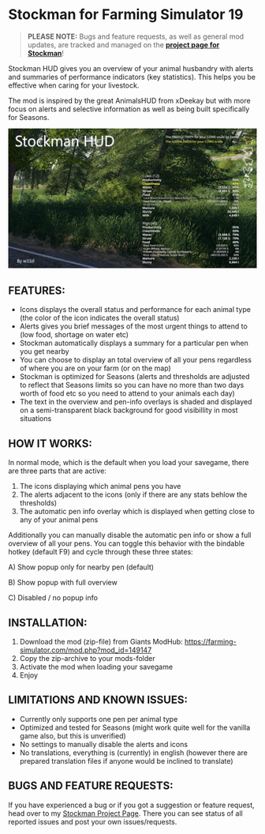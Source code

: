 # Stockman for Farming Simulator 19

>
> **PLEASE NOTE:** Bugs and feature requests, as well as general mod updates, are tracked and managed on the **[project page for Stockman](https://mikaelleven.myjetbrains.com/youtrack/projects/164c8cbe-c2da-47bb-834b-9ee770fadc11)**!
>

Stockman HUD gives you an overview of your animal husbandry with alerts and summaries of performance indicators (key statistics). This helps you be effective when caring for your livestock.

The mod is inspired by the great AnimalsHUD from xDeekay but with more focus on alerts and selective information as well as being built specifically for Seasons.

![](./images/stockman_cover_alerts_info.jpg)


## FEATURES: 

* Icons displays the overall status and performance for each animal type (the color of the icon indicates the overall status)
* Alerts gives you brief messages of the most urgent things to attend to (low food, shortage on water etc)
* Stockman automatically displays a summary for a particular pen when you get nearby
* You can choose to display an total overview of all your pens regardless of where you are on your farm (or on the map)
* Stockman is optimized for Seasons (alerts and thresholds are adjusted to reflect that Seasons limits so you can have no more than two days worth of food etc so you need to attend to your animals each day)
* The text in the overview and pen-info overlays is shaded and displayed on a semi-transparent black background for good visibillity in most situations


## HOW IT WORKS: 
In normal mode, which is the default when you load your savegame, there are three parts that are active:
1) The icons displaying which animal pens you have
2) The alerts adjacent to the icons (only if there are any stats behlow the thresholds)
3) The automatic pen info overlay which is displayed when getting close to any of your animal pens

Additionally you can manually disable the automatic pen info or show a full overview of all your pens. You can toggle this behavior with the bindable hotkey (default F9) and cycle through these three states:

A) Show popup only for nearby pen (default) 

B) Show popup with full overview

C) Disabled / no popup info


## INSTALLATION: 
1. Download the mod (zip-file) from Giants ModHub: https://farming-simulator.com/mod.php?mod_id=149147
2. Copy the zip-archive to your mods-folder
3. Activate the mod when loading your savegame
4. Enjoy


## LIMITATIONS AND KNOWN ISSUES: 
* Currently only supports one pen per animal type
* Optimized and tested for Seasons (might work quite well for the vanilla game also, but this is unverified)
* No settings to manually disable the alerts and icons
* No translations, everything is (currently) in english (however there are prepared translation files if anyone would be inclined to translate) 

## BUGS AND FEATURE REQUESTS:
If you have experienced a bug or if you got a suggestion or feature request, head over to my [Stockman Project Page]( https://mikaelleven.myjetbrains.com/youtrack/projects/164c8cbe-c2da-47bb-834b-9ee770fadc11). There you can see status of all reported issues and post your own issues/requests.
